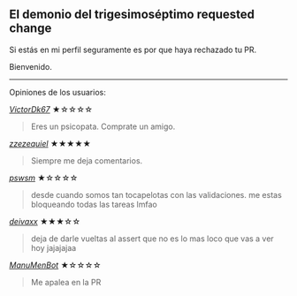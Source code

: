 ## El demonio del trigesimoséptimo requested change
Si estás en mi perfil seguramente es por que haya rechazado tu PR.

Bienvenido.

---

Opiniones de los usuarios:

*[VictorDk67](https://github.com/VictorDk67)* ★☆☆☆☆

> Eres un psicopata. Comprate un amigo.


*[zzezequiel](https://github.com/zzezequiel)* ★★★★★

> Siempre me deja comentarios.

*[pswsm](https://github.com/pswsm)* ★☆☆☆☆

> desde cuando somos tan tocapelotas con las validaciones. me estas bloqueando todas las tareas lmfao

*[deivaxx](https://github.com/deivaxx)* ★★★☆☆

> deja de darle vueltas al assert que no es lo mas loco que vas a ver hoy jajajajaa

*[ManuMenBot]([https://github.com/VictorDk67](https://github.com/ManuMenBot))* ★☆☆☆☆

> Me apalea en la PR
